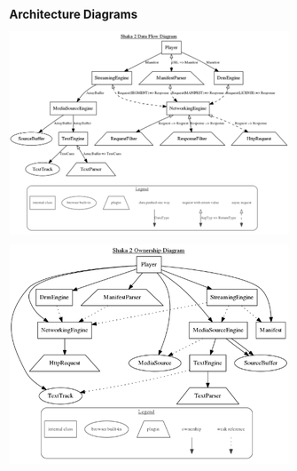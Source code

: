 ## Architecture Diagrams

![Shaka data flow diagram](dataflow.gv.png)

![Shaka ownership diagram](ownership.gv.png)

